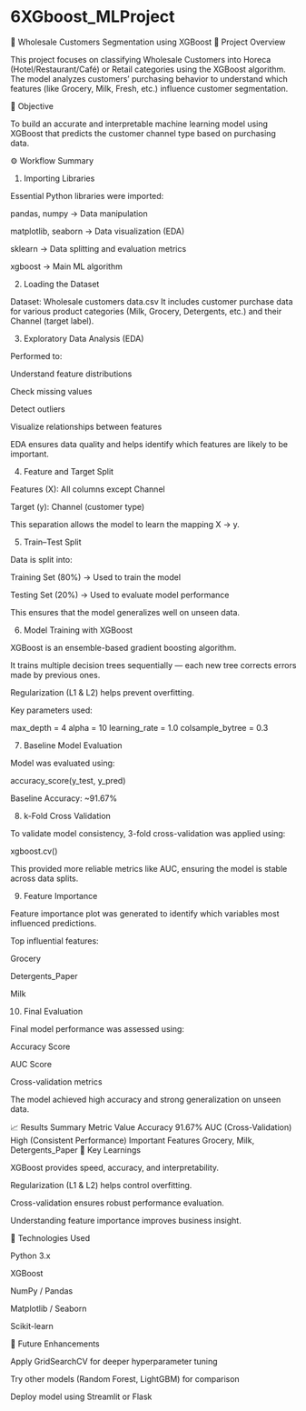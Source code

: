 # 6XGboost_MLProject

🧠 Wholesale Customers Segmentation using XGBoost
📌 Project Overview

This project focuses on classifying Wholesale Customers into Horeca (Hotel/Restaurant/Café) or Retail categories using the XGBoost algorithm.
The model analyzes customers’ purchasing behavior to understand which features (like Grocery, Milk, Fresh, etc.) influence customer segmentation.

🎯 Objective

To build an accurate and interpretable machine learning model using XGBoost that predicts the customer channel type based on purchasing data.

⚙️ Workflow Summary
1. Importing Libraries

Essential Python libraries were imported:

pandas, numpy → Data manipulation

matplotlib, seaborn → Data visualization (EDA)

sklearn → Data splitting and evaluation metrics

xgboost → Main ML algorithm

2. Loading the Dataset

Dataset: Wholesale customers data.csv
It includes customer purchase data for various product categories (Milk, Grocery, Detergents, etc.) and their Channel (target label).

3. Exploratory Data Analysis (EDA)

Performed to:

Understand feature distributions

Check missing values

Detect outliers

Visualize relationships between features

EDA ensures data quality and helps identify which features are likely to be important.

4. Feature and Target Split

Features (X): All columns except Channel

Target (y): Channel (customer type)

This separation allows the model to learn the mapping X → y.

5. Train–Test Split

Data is split into:

Training Set (80%) → Used to train the model

Testing Set (20%) → Used to evaluate model performance

This ensures that the model generalizes well on unseen data.

6. Model Training with XGBoost

XGBoost is an ensemble-based gradient boosting algorithm.

It trains multiple decision trees sequentially — each new tree corrects errors made by previous ones.

Regularization (L1 & L2) helps prevent overfitting.

Key parameters used:

max_depth = 4
alpha = 10
learning_rate = 1.0
colsample_bytree = 0.3

7. Baseline Model Evaluation

Model was evaluated using:

accuracy_score(y_test, y_pred)


Baseline Accuracy: ~91.67%

8. k-Fold Cross Validation

To validate model consistency, 3-fold cross-validation was applied using:

xgboost.cv()


This provided more reliable metrics like AUC, ensuring the model is stable across data splits.

9. Feature Importance

Feature importance plot was generated to identify which variables most influenced predictions.

Top influential features:

Grocery

Detergents_Paper

Milk

10. Final Evaluation

Final model performance was assessed using:

Accuracy Score

AUC Score

Cross-validation metrics

The model achieved high accuracy and strong generalization on unseen data.

📈 Results Summary
Metric	Value
Accuracy	91.67%
AUC (Cross-Validation)	High (Consistent Performance)
Important Features	Grocery, Milk, Detergents_Paper
🧩 Key Learnings

XGBoost provides speed, accuracy, and interpretability.

Regularization (L1 & L2) helps control overfitting.

Cross-validation ensures robust performance evaluation.

Understanding feature importance improves business insight.


🧰 Technologies Used

Python 3.x

XGBoost

NumPy / Pandas

Matplotlib / Seaborn

Scikit-learn

🚀 Future Enhancements

Apply GridSearchCV for deeper hyperparameter tuning

Try other models (Random Forest, LightGBM) for comparison

Deploy model using Streamlit or Flask
